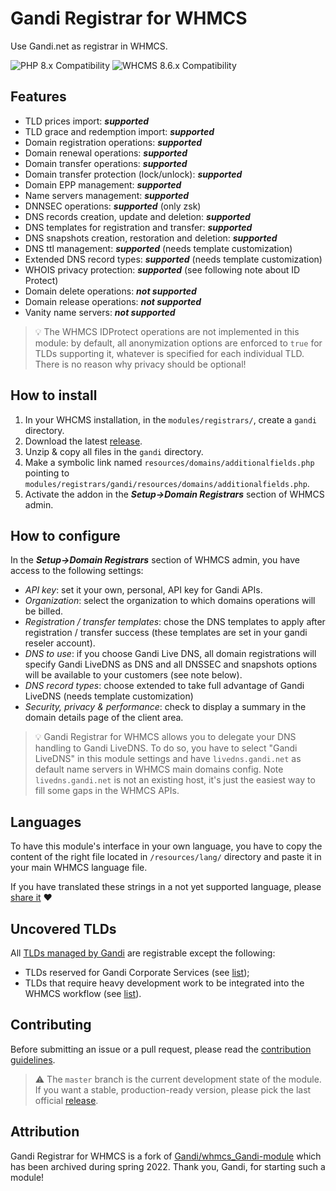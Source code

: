 # Gandi Registrar for WHMCS

Use Gandi.net as registrar in WHMCS.

![PHP 8.x Compatibility](https://img.shields.io/badge/PHP-8.x-7c86b4?style=flat-square) ![WHCMS 8.6.x Compatibility](https://img.shields.io/badge/WHMCS-8.6.x-96be4f?style=flat-square)

## Features
- TLD prices import: **_supported_**
- TLD grace and redemption import: **_supported_**
- Domain registration operations: **_supported_**
- Domain renewal operations: **_supported_**
- Domain transfer operations: **_supported_**
- Domain transfer protection (lock/unlock): **_supported_**
- Domain EPP management: **_supported_**
- Name servers management: **_supported_**
- DNNSEC operations: **_supported_** (only zsk)
- DNS records creation, update and deletion: **_supported_**
- DNS templates for registration and transfer: **_supported_**
- DNS snapshots creation, restoration and deletion: **_supported_**
- DNS ttl management: **_supported_** (needs template customization)
- Extended DNS record types: **_supported_** (needs template customization)
- WHOIS privacy protection: **_supported_** (see following note about ID Protect)
- Domain delete operations: **_not supported_**
- Domain release operations: **_not supported_**
- Vanity name servers: **_not supported_**

> 💡️️ The WHMCS IDProtect operations are not implemented in this module: by default, all anonymization options are enforced to `true` for TLDs supporting it, whatever is specified for each individual TLD. There is no reason why privacy should be optional!

## How to install
1. In your WHCMS installation, in the `modules/registrars/`, create a `gandi` directory.
2. Download the latest [release](https://github.com/Hosterra/whmcs-gandi/releases).
3. Unzip & copy all files in the `gandi` directory.
4. Make a symbolic link named `resources/domains/additionalfields.php` pointing to `modules/registrars/gandi/resources/domains/additionalfields.php`.
5. Activate the addon in the **_Setup->Domain Registrars_** section of WHMCS admin.

## How to configure
In the **_Setup->Domain Registrars_** section of WHMCS admin, you have access to the following settings:
- _API key_: set it your own, personal, API key for Gandi APIs.
- _Organization_: select the organization to which domains operations will be billed.
- _Registration / transfer templates_: chose the DNS templates to apply after registration / transfer success (these templates are set in your gandi reseler account).
- _DNS to use_: if you choose Gandi Live DNS, all domain registrations will specify Gandi LiveDNS as DNS and all DNSSEC and snapshots options will be available to your customers (see note below).
- _DNS record types_: choose extended to take full advantage of Gandi LiveDNS (needs template customization)
- _Security, privacy & performance_: check to display a summary in the domain details page of the client area.

> 💡️️ Gandi Registrar for WHMCS allows you to delegate your DNS handling to Gandi LiveDNS. To do so, you have to select "Gandi LiveDNS" in this module settings and have `livedns.gandi.net` as default name servers in WHMCS main domains config. Note `livedns.gandi.net` is not an existing host, it's just the easiest way to fill some gaps in the WHMCS APIs.

## Languages

To have this module's interface in your own language, you have to copy the content of the right file located in `/resources/lang/` directory and paste it in your main WHMCS language file.

If you have translated these strings in a not yet supported language, please [share it](CONTRIBUTING.md) :heart: 

## Uncovered TLDs
All [TLDs managed by Gandi](https://www.gandi.net/en/domain/tld) are registrable except the following:
- TLDs reserved for Gandi Corporate Services (see [list](resources/domains/corporateservices.php));
- TLDs that require heavy development work to be integrated into the WHMCS workflow (see [list](resources/domains/excluded.php)).

## Contributing

Before submitting an issue or a pull request, please read the [contribution guidelines](CONTRIBUTING.md).

> ⚠️ The `master` branch is the current development state of the module. If you want a stable, production-ready version, please pick the last official [release](https://github.com/Hosterra/whmcs-gandi/releases).

## Attribution
Gandi Registrar for WHMCS is a fork of [Gandi/whmcs_Gandi-module](https://github.com/Gandi/whmcs_Gandi-module) which has been archived during spring 2022. Thank you, Gandi, for starting such a module! 
